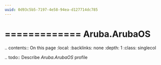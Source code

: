 ```yaml
---
uuid: 0d93c5b5-7197-4e58-94ea-d127714dc785
---
```



=============
Aruba.ArubaOS
=============

.. contents:: On this page
    :local:
    :backlinks: none
    :depth: 1
    :class: singlecol

.. todo::
    Describe *Aruba.ArubaOS* profile

